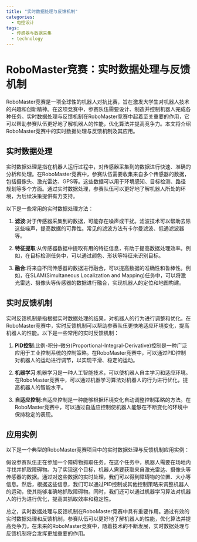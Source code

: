 ```yaml
---  
title: "实时数据处理与反馈机制"  
categories:  
  - 电控设计  
tags: 
  - 传感器与数据采集 
  - technology  
---  
```


# RoboMaster竞赛：实时数据处理与反馈机制

RoboMaster竞赛是一项全球性的机器人对抗比赛，旨在激发大学生对机器人技术的兴趣和创新精神。在这项竞赛中，参赛队伍需要设计、制造并控制机器人完成各种任务。实时数据处理与反馈机制在RoboMaster竞赛中起着至关重要的作用，它可以帮助参赛队伍更好地了解机器人的性能，优化算法并提高竞争力。本文将介绍RoboMaster竞赛中的实时数据处理与反馈机制及其应用。

## 实时数据处理

实时数据处理是指在机器人运行过程中，对传感器采集到的数据进行快速、准确的分析和处理。在RoboMaster竞赛中，参赛队伍需要收集来自多个传感器的数据，包括摄像头、激光雷达、GPS等。这些数据可以用于环境感知、目标检测、路径规划等多个方面。通过实时数据处理，参赛队伍可以更好地了解机器人所处的环境，为后续决策提供有力支持。

以下是一些常用的实时数据处理方法：

1. **滤波**:对于传感器采集到的数据，可能存在噪声或干扰。滤波技术可以帮助去除这些噪声，提高数据的可靠性。常见的滤波方法有卡尔曼滤波、低通滤波器等。

2. **特征提取**:从传感器数据中提取有用的特征信息，有助于提高数据处理效率。例如，在目标检测任务中，可以通过颜色、形状等特征来识别目标。

3. **融合**:将来自不同传感器的数据进行融合，可以提高数据的准确性和鲁棒性。例如，在SLAM(Simultaneous Localization and Mapping)任务中，可以将激光雷达、摄像头等传感器的数据进行融合，实现机器人的定位和地图构建。

## 实时反馈机制

实时反馈机制是指根据实时数据处理的结果，对机器人的行为进行调整和优化。在RoboMaster竞赛中，实时反馈机制可以帮助参赛队伍更快地适应环境变化，提高机器人的性能。以下是一些常用的实时反馈机制：

1. **PID控制**:比例-积分-微分(Proportional-Integral-Derivative)控制是一种广泛应用于工业控制系统的控制策略。在RoboMaster竞赛中，可以通过PID控制对机器人的运动进行调节，以实现平滑、稳定的运动。

2. **机器学习**:机器学习是一种人工智能技术，可以使机器人自主学习和适应环境。在RoboMaster竞赛中，可以通过机器学习算法对机器人的行为进行优化，提高机器人的智能水平。

3. **自适应控制**:自适应控制是一种能够根据环境变化自动调整控制策略的方法。在RoboMaster竞赛中，可以通过自适应控制使机器人能够在不断变化的环境中保持稳定的表现。

## 应用实例

以下是一个典型的RoboMaster竞赛项目中的实时数据处理与反馈机制应用实例：

假设参赛队伍正在参加一个障碍物抓取任务。在这个任务中，机器人需要在场地内寻找并抓取障碍物。为了实现这个目标，机器人需要获取来自激光雷达、摄像头等传感器的数据。通过对这些数据的实时处理，我们可以得到障碍物的位置、大小等信息。然后，根据这些信息，我们可以通过PID控制或其他控制策略来调整机器人的运动，使其能够准确地抓取障碍物。同时，我们还可以通过机器学习算法对机器人的行为进行优化，提高其抓取效率和稳定性。

总之，实时数据处理与反馈机制在RoboMaster竞赛中具有重要作用。通过有效的实时数据处理和反馈机制，参赛队伍可以更好地了解机器人的性能，优化算法并提高竞争力。在未来的RoboMaster竞赛中，随着技术的不断发展，实时数据处理与反馈机制将会发挥更加重要的作用。 
